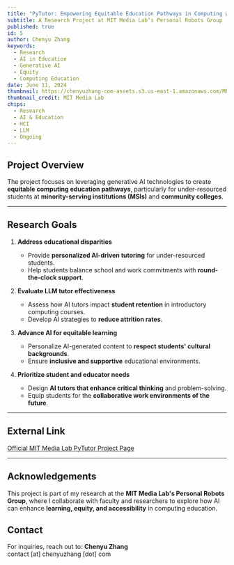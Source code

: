 ```yaml
---
title: "PyTutor: Empowering Equitable Education Pathways in Computing with Generative AI"
subtitle: A Research Project at MIT Media Lab’s Personal Robots Group
published: true
id: 5
author: Chenyu Zhang
keywords:
  - Research
  - AI in Education
  - Generative AI
  - Equity
  - Computing Education
date: June 11, 2024
thumbnail: https://chenyuzhang-com-assets.s3.us-east-1.amazonaws.com/MEDIALAB-Bkpt5euI.jpg
thumbnail_credit: MIT Media Lab
chips:
  - Research
  - AI & Education
  - HCI
  - LLM
  - Ongoing
---
```


## Project Overview

The project focuses on leveraging generative AI technologies to create **equitable computing education pathways**, particularly for under-resourced students at **minority-serving institutions (MSIs)** and **community colleges**.

---

## Research Goals

1. **Address educational disparities**

   - Provide **personalized AI-driven tutoring** for under-resourced students.
   - Help students balance school and work commitments with **round-the-clock support**.

2. **Evaluate LLM tutor effectiveness**

   - Assess how AI tutors impact **student retention** in introductory computing courses.
   - Develop AI strategies to **reduce attrition rates**.

3. **Advance AI for equitable learning**

   - Personalize AI-generated content to **respect students' cultural backgrounds**.
   - Ensure **inclusive and supportive** educational environments.

4. **Prioritize student and educator needs**

   - Design **AI tutors that enhance critical thinking** and problem-solving.
   - Equip students for the **collaborative work environments of the future**.

---

## External Link

[Official MIT Media Lab PyTutor Project Page](https://www.media.mit.edu/projects/pytutor-empowering-equitable-education-pathways-in-computing-with-generative-ai/overview/)

---

## Acknowledgements

This project is part of my research at the **MIT Media Lab's Personal Robots Group**, where I collaborate with faculty and researchers to explore how AI can enhance **learning, equity, and accessibility** in computing education.

## Contact

For inquiries, reach out to: **Chenyu Zhang**  
contact [at] chenyuzhang [dot] com

